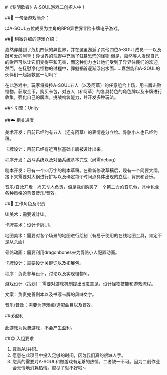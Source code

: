 

#《黎明歌者》A-SOUL游戏二创招人中！

##🌟 一句话游戏简介：

以A-SOUL五位成员为主角的RPG异世界冒险卡牌电子游戏。

##📖 稍微详细的游戏介绍：

嘉然穿越到了危机四伏的异世界，并在这里邂逅了其他四位A-SOUL成员——以及敲可爱的阿草！异世界的荒野中充满了狂暴恐怖的怪物.但是，嘉然等人发现自己的歌声可以让它们变得平和无害，而这种能力也让她们受到了异界住民们的欢迎。然而，在抚慰净化怪物的过程中，罪魁祸首逐渐浮出水面......嘉然能和A-SOUL的伙伴们一起拯救这一切吗？

在此游戏中，玩家将操控A-SOUL五人（以及阿草）的任意组合上场，用卡牌击败怪物，获取金币，购买卡包，对五人（和阿草）的各具特色的角色牌以及卡牌进行收集，强化自己的牌库，挑战构筑能力，并开发多种玩法。

##⚡️ 引擎：Unity

##☁️ 相关进度

美术开发：目前已经约有五人（还有阿草）的表情差分立绘。骨骼小人也已经约稿。

卡牌设计：目前已经有近百张基础卡牌被设计出来。

程序开发：战斗系统以及对话系统基本完成（尚需debug）

剧本开发：已有一个四万字的剧本草稿。在重新修改草稿后，现有一个简要大纲。接下来需要对大纲进行扩写以及确定每个时间点具体出现的立绘，背景和音乐。

音乐/音效开发：尚无专人负责，但是我们购买了一个第三方的音乐包，其中包含各种风格的背景音乐/音效。

##🌲 工作角色及职责

UI美术：需要设计UI。

卡牌美术：设计卡牌UI。

地图美术：需要对各个场景的地图进行绘制（有易于使用的在线地图工具，肯定不是从头画）

骨骼动画：需要利用dragonbones来为骨骼小人配置动画。

卡牌设计：需要设计关键词以及拓展包。

程序：负责参与设计，讨论以及实现怪物AI。

游戏设计（策划）：需要对游戏机制提出改进意见，设计怪物技能和游戏流程。

文案：负责完善剧本以及书写卡牌的风味文字。

音乐/音效：需要为游戏编/选配曲目以及音效。

##💰盈利

此游戏为免费游戏，不会产生盈利。

##😋 入组要求

1. 尊重AU共识。
2. 愿意在此项目中投入足够的时间，因为我们真的很缺人手。
3. 您真的需要对A-SOUL和做游戏有足够的热情，二者缺一不可。因为二创作业会无情地消耗热情。燃尽了就不好啦～
